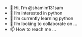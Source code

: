 - 👋 Hi, I’m @shamim131sam
- 👀 I’m interested in python
- 🌱 I’m currently learning python
- 💞️ I’m looking to collaborate on ...
- 📫 How to reach me ...

<!---
shamim131sam/shamim131sam is a ✨ special ✨ repository because its `README.md` (this file) appears on your GitHub profile.
You can click the Preview link to take a look at your changes.
--->
